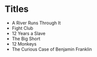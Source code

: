 # Titles

- A River Runs Through It
- Fight Club
- 12 Years a Slave
- The Big Short
- 12 Monkeys
- The Curious Case of Benjamin Franklin
